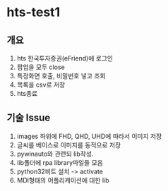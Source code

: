# hts-test1

## 개요

1. hts 한국투자증권(eFriend)에 로그인
2. 팝업을 모두 close
3. 특정화면 호출, 비밀번호 넣고 조회
4. 목록을 csv로 저장
5. hts종료

## 기술 Issue

1. images 하위에 FHD, QHD, UHD에 따라서 이미지 저장
2. 글씨를 베이스로 이미지를 동적으로 저장
3. pywinauto와 관련되 lib작성.
4. lib폴더에 rpa library파일들 모음
5. python32비트 설치 -> activate
6. MDI형태의 어플리케이션에 대한 lib
